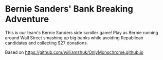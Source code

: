 # Bernie Sanders' Bank Breaking Adventure

This is our team's Bernie Sanders side scroller game! Play as Bernie running around Wall Street smashing up big banks while avoiding Republican candidates and collecting $27 donations.


Based on https://github.com/williamzhuk/OnlyMonochrome.github.io
